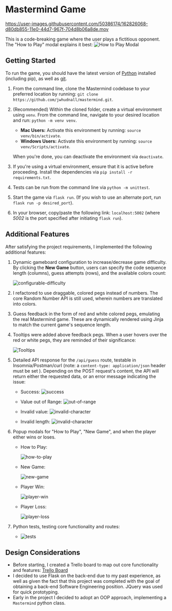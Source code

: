 # Mastermind Game

https://user-images.githubusercontent.com/50386174/162826068-d80db855-11e0-44d7-967f-704d8b06a8de.mov

This is a code-breaking game where the user plays a fictitious opponent. The "How to Play" modal explains it best:
![How to Play Modal](https://github.com/jwhudnall/mastermind/blob/main/static/images/readme-images/how-to-play.png?raw=true)

## Getting Started

To run the game, you should have the latest version of [Python](https://www.python.org/downloads/) installed (including pip), as well as [git](https://git-scm.com/downloads).

1. From the command line, clone the Mastermind codebase to your preferred location by running: `git clone https://github.com/jwhudnall/mastermind.git`.
2. (Recommended) Within the cloned folder, create a virtual environment using `venv`. From the command line, navigate to your desired location and run: `python -m venv venv`.

   - **Mac Users:** Activate this environment by running: `source venv/bin/activate`.
   - **Windows Users:** Activate this environment by running: `source venv/Scripts/activate`.

   When you're done, you can deactivate the environment via `deactivate`.

3. If you're using a virtual environment, ensure that it is active before proceeding. Install the dependencies via `pip install -r requirements.txt`.
4. Tests can be run from the command line via `python -m unittest`.
5. Start the game via `flask run`. (If you wish to use an alternate port, run `flask run -p desired_port`).
6. In your browser, copy/paste the following link: `localhost:5002` (where _5002_ is the port specified after initiating `flask run`).

## Additional Features

After satisfying the project requirements, I implemented the following additional features:

1. Dynamic gameboard configuration to increase/decrease game difficulty. By clicking the **New Game** button, users can specify the code sequence length (columns), guess attempts (rows), and the available colors count:

   ![configurable-difficulty](https://github.com/jwhudnall/mastermind/blob/main/static/images/readme-images/configurable-difficulty.png?raw=true)

2. I refactored to use draggable, colored pegs instead of numbers. The core Random Number API is still used, wherein numbers are translated into colors.
3. Guess feedback in the form of red and white colored pegs, emulating the real Mastermind game. These are dynamically rendered using Jinja to match the current game's sequence length.
4. Tooltips were added above feedback pegs. When a user hovers over the red or white pegs, they are reminded of their significance:

   ![Tooltips](https://github.com/jwhudnall/mastermind/blob/main/static/images/readme-images/tooltips.png?raw=true)

5. Detailed API response for the `/api/guess` route, testable in Insomnia/Postman/curl (note: a `content-type: application/json` header must be set ). Depending on the POST request's content, the API will return either the requested data, or an error message indicating the issue:

   - Success:
     ![success](https://github.com/jwhudnall/mastermind/blob/main/static/images/readme-images/api-success.png?raw=true)

   - Value out of Range:
     ![out-of-range](https://github.com/jwhudnall/mastermind/blob/main/static/images/readme-images/api-char-out-of-range.png?raw=true)

   - Invalid value:
     ![invalid-character](https://github.com/jwhudnall/mastermind/blob/main/static/images/readme-images/api-invalid-char.png?raw=true)

   - Invalid length:
     ![invalid-character](https://github.com/jwhudnall/mastermind/blob/main/static/images/readme-images/api-invalid-length.png?raw=true)

6. Popup modals for "How to Play", "New Game", and when the player either wins or loses.

   - How to Play:

     ![how-to-play](https://github.com/jwhudnall/mastermind/blob/main/static/images/readme-images/how-to-play.png?raw=true)

   - New Game:

     ![new-game](https://github.com/jwhudnall/mastermind/blob/main/static/images/readme-images/new-game-modal.png?raw=true)

   - Player Win:

     ![player-win](https://github.com/jwhudnall/mastermind/blob/main/static/images/readme-images/player-win-modal.png?raw=true)

   - Player Loss:

     ![player-loss](https://github.com/jwhudnall/mastermind/blob/main/static/images/readme-images/player-loss-modal.png?raw=true)

7. Python tests, testing core functionality and routes:

   - ![tests](https://github.com/jwhudnall/mastermind/blob/main/static/images/readme-images/running-tests.png?raw=true)

## Design Considerations

- Before starting, I created a Trello board to map out core functionality and features: [Trello Board](https://trello.com/b/efjqNs5f/mastermind)
- I decided to use Flask on the back-end due to my past experience, as well as given the fact that this project was completed with the goal of obtaining a back-end Software Engineering position. JQuery was used for quick prototyping.
- Early in the project I decided to adopt an OOP approach, implementing a `Mastermind` python class.
